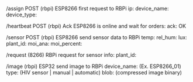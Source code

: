 /assign POST (rbpi)
ESP8266 first request to RBPi
    ip: 
    device_name:
    device_type:

/heartbeat POST (rbpi)
Ack ESP8266 is online and wait for orders:
    ack: OK

/sensor POST (rbpi)
ESP8266 send sensor data to RBPi
    temp:
    rel_hum:
    lux:
    plant_id:
    moi_ana:
    moi_percent:

/request (8266)
RBPi request for sensor info:
    plant_id:



/image (rbpi)
ESP32 send image to RBPi
    device_name:    (Ex. ESP8266_01)
    type:           (HIV sensor | manual | automatic)
    blob:           (compressed image binary)